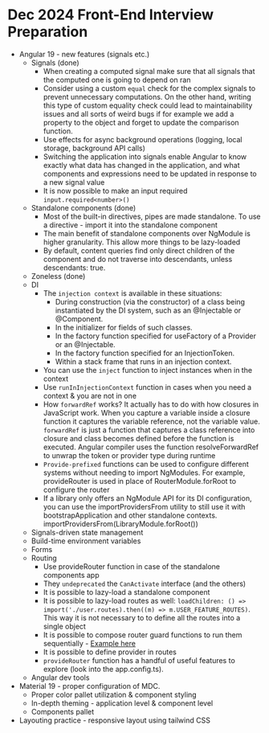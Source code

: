 # Dec 2024 Front-End Interview Preparation

* Angular 19 - new features (signals etc.)
  * Signals (done)
    * When creating a computed signal make sure that all signals that the computed one is going to depend on ran  
    * Consider using a custom `equal` check for the complex signals to prevent unnecessary computations. On the other hand, writing this type of custom equality check could lead to maintainability issues and all sorts of weird bugs if for example we add a property to the object and forget to update the comparison function.
    * Use effects for async background operations (logging, local storage, background API calls)
    * Switching the application into signals enable Angular to know exactly what data has changed in the application, and what components and expressions need to be updated in response to a new signal value
    * It is now possible to make an input required `input.required<number>()` 
  * Standalone components (done)
    * Most of the built-in directives, pipes are made standalone. To use a directive - import it into the standalone component
    * The main benefit of standalone components over NgModule is higher granularity. This allow more things to be lazy-loaded
    * By default, content queries find only direct children of the component and do not traverse into descendants, unless descendants: true.
  * Zoneless (done)
  * DI
    * The `injection context` is available in these situations:
      * During construction (via the constructor) of a class being instantiated by the DI system, such as an @Injectable or @Component.
      * In the initializer for fields of such classes.
      * In the factory function specified for useFactory of a Provider or an @Injectable.
      * In the factory function specified for an InjectionToken.
      * Within a stack frame that runs in an injection context.
    * You can use the `inject` function to inject instances when in the context
    * Use `runInInjectionContext` function in cases when you need a context & you are not in one
    * How `forwardRef` works?  It actually has to do with how closures in JavaScript work. When you capture a variable inside a closure function it captures the variable reference, not the variable value. `forwardRef` is just a function that captures a class reference into closure and class becomes defined before the function is executed. Angular compiler uses the function resolveForwardRef to unwrap the token or provider type during runtime
    * `Provide-prefixed` functions can be used to configure different systems without needing to import NgModules. For example, provideRouter is used in place of RouterModule.forRoot to configure the router
    * If a library only offers an NgModule API for its DI configuration, you can use the importProvidersFrom utility to still use it with bootstrapApplication and other standalone contexts. importProvidersFrom(LibraryModule.forRoot())
  * Signals-driven state management
  * Build-time environment variables 
  * Forms
  * Routing
    * Use provideRouter function in case of the standalone components app
    * They `undeprecated` the `CanActivate` interface (and the others)
    * It is possible to lazy-load a standalone component
    * It is possible to lazy-load routes as well: `loadChildren: () => import('./user.routes).then((m) => m.USER_FEATURE_ROUTES)`. This way it is not necessary to to define all the routes into a single object
    * It is possible to compose router guard functions to run them sequentially - [Example here](https://github.com/angular/angular/blob/8546b17adec01de69bf314a959ef2d12f6638eb9/packages/router/test/integration.spec.ts#L5157-L5194)
    * It is possible to define provider in routes
    * `provideRouter` function has a handful of useful features to explore (look into the app.config.ts).
  * Angular dev tools
* Material 19 - proper configuration of MDC.
  * Proper color pallet utilization & component styling 
  * In-depth theming - application level & component level 
  * Components pallet
* Layouting practice - responsive layout using tailwind CSS
